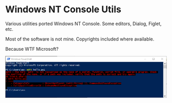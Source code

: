 # Windows NT Console Utils

Various utilities ported Windows NT Console. 
Some editors, Dialog, Figlet, etc.


Most of the software is not mine. 
Copyrights included where available.

Because WTF Microsoft?

![Screenshot](edit.png)
